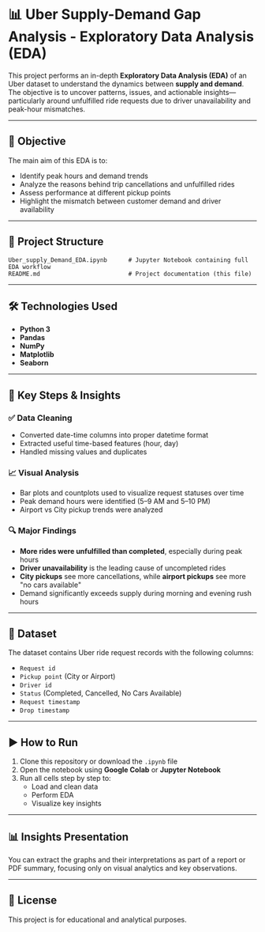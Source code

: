 
# 📊 Uber Supply-Demand Gap Analysis - Exploratory Data Analysis (EDA)

This project performs an in-depth **Exploratory Data Analysis (EDA)** of an Uber dataset to understand the dynamics between **supply and demand**. The objective is to uncover patterns, issues, and actionable insights—particularly around unfulfilled ride requests due to driver unavailability and peak-hour mismatches.

---

## 🧠 Objective

The main aim of this EDA is to:
- Identify peak hours and demand trends
- Analyze the reasons behind trip cancellations and unfulfilled rides
- Assess performance at different pickup points
- Highlight the mismatch between customer demand and driver availability

---

## 📂 Project Structure

```
Uber_supply_Demand_EDA.ipynb      # Jupyter Notebook containing full EDA workflow
README.md                         # Project documentation (this file)
```

---

## 🛠️ Technologies Used

- **Python 3**
- **Pandas**
- **NumPy**
- **Matplotlib**
- **Seaborn**

---

## 📌 Key Steps & Insights

### ✅ Data Cleaning
- Converted date-time columns into proper datetime format
- Extracted useful time-based features (hour, day)
- Handled missing values and duplicates

### 📈 Visual Analysis
- Bar plots and countplots used to visualize request statuses over time
- Peak demand hours were identified (5–9 AM and 5–10 PM)
- Airport vs City pickup trends were analyzed

### 🔍 Major Findings
- **More rides were unfulfilled than completed**, especially during peak hours
- **Driver unavailability** is the leading cause of uncompleted rides
- **City pickups** see more cancellations, while **airport pickups** see more "no cars available"
- Demand significantly exceeds supply during morning and evening rush hours

---

## 📌 Dataset

The dataset contains Uber ride request records with the following columns:
- `Request id`
- `Pickup point` (City or Airport)
- `Driver id`
- `Status` (Completed, Cancelled, No Cars Available)
- `Request timestamp`
- `Drop timestamp`

---

## ▶️ How to Run

1. Clone this repository or download the `.ipynb` file
2. Open the notebook using **Google Colab** or **Jupyter Notebook**
3. Run all cells step by step to:
   - Load and clean data
   - Perform EDA
   - Visualize key insights

---

## 📊 Insights Presentation

You can extract the graphs and their interpretations as part of a report or PDF summary, focusing only on visual analytics and key observations.

---

## 📜 License

This project is for educational and analytical purposes.
